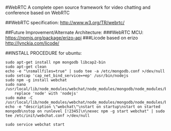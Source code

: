 #WebRTC
A complete open source framework for video chatting and conference based on WebRTC

##WebRTC specification:
http://www.w3.org/TR/webrtc/

##Future Improvement/Alternate Architecture:
###WebRTC MCU:
https://npmjs.org/package/erizo-api
###Licode based on erizo
http://lynckia.com/licode/

##INSTALL PROCEDURE for ubuntu:
```
sudo apt-get install npm mongodb libcap2-bin
sudo apt-get clean
echo -e "\nsmallfiles=true" | sudo tee -a /etc/mongodb.conf >/dev/null
sudo setcap 'cap_net_bind_service=+ep' /usr/bin/nodejs
sudo npm -g install webchat
sudo nano /usr/local/lib/node_modules/webchat/node_modules/mongodb/node_modules/bson/binding.gyp
	replace 'node' with 'nodejs'
sudo make -C /usr/local/lib/node_modules/webchat/node_modules/mongodb/node_modules/bson/
echo -e "description \"webchat\"\nstart on startup\nstart on started mongodb\nstop on runlevel [!2345]\n\nexec npm -g start webchat" | sudo tee /etc/init/webchat.conf >/dev/null

sudo service webchat start
```

